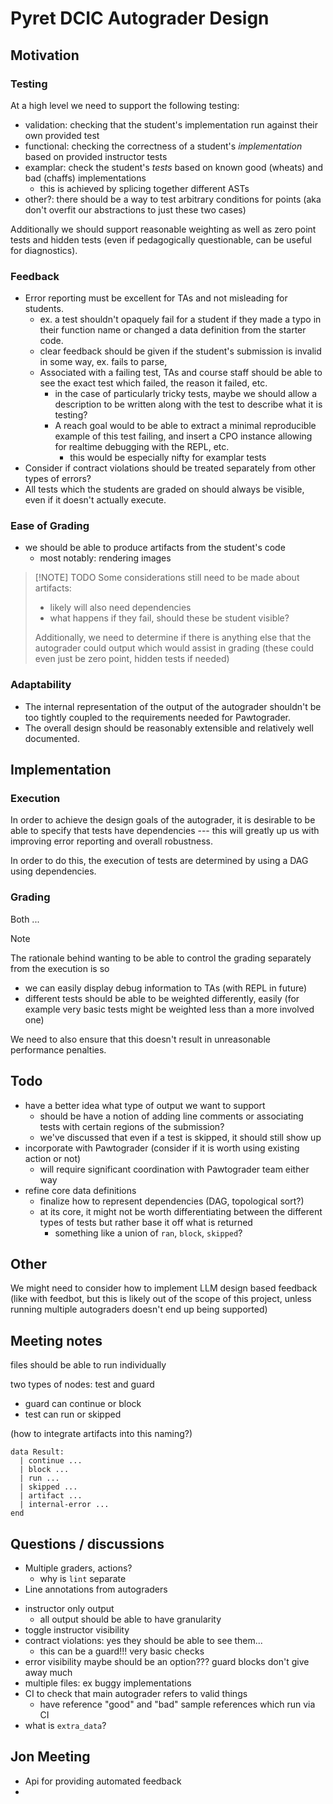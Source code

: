 # Pyret DCIC Autograder Design

## Motivation

### Testing

At a high level we need to support the following testing:

- validation: checking that the student's implementation run against their own
  provided test
- functional: checking the correctness of a student's _implementation_ based on
  provided instructor tests
- examplar: check the student's _tests_ based on known good (wheats) and bad
  (chaffs) implementations
  - this is achieved by splicing together different ASTs
- other?: there should be a way to test arbitrary conditions for points (aka
  don't overfit our abstractions to just these two cases)

Additionally we should support reasonable weighting as well as zero point tests
and hidden tests (even if pedagogically questionable, can be useful for 
diagnostics).

### Feedback

- Error reporting must be excellent for TAs and not misleading for students.
  - ex. a test shouldn't opaquely fail for a student if they made a typo in
    their function name or changed a data definition from the starter code.
  - clear feedback should be given if the student's submission is invalid in
    some way, ex. fails to parse,
  - Associated with a failing test, TAs and course staff should be able to see
    the exact test which failed, the reason it failed, etc.
    - in the case of particularly tricky tests, maybe we should allow a
      description to be written along with the test to describe what it is
      testing?
    - A reach goal would to be able to extract a minimal reproducible example of
      this test failing, and insert a CPO instance allowing for realtime
      debugging with the REPL, etc.
      - this would be especially nifty for examplar tests
- Consider if contract violations should be treated separately from other types
  of errors?
- All tests which the students are graded on should always be visible, even
  if it doesn't actually execute.

### Ease of Grading

- we should be able to produce artifacts from the student's code
  - most notably: rendering images

> [!NOTE] TODO
> Some considerations still need to be made about artifacts:
>
> - likely will also need dependencies
> - what happens if they fail, should these be student visible?
>
> Additionally, we need to determine if there is anything else that the
> autograder could output which would assist in grading (these could even just
> be zero point, hidden tests if needed)

### Adaptability

- The internal representation of the output of the autograder shouldn't be too
  tightly coupled to the requirements needed for Pawtograder.
- The overall design should be reasonably extensible and relatively well
  documented.

## Implementation

### Execution

In order to achieve the design goals of the autograder, it is desirable to be
able to specify that tests have dependencies --- this will greatly up us with
improving error reporting and overall robustness.

In order to do this, the execution of tests are determined by using a DAG using
dependencies.

### Grading

Both ...

> [!NOTE]
> The rationale behind wanting to be able to control the grading separately from the execution is so
>
> - we can easily display debug information to TAs (with REPL in future)
> - different tests should be able to be weighted differently, easily (for example very basic tests might be weighted less than a more involved one)
>
> We need to also ensure that this doesn't result in unreasonable performance penalties.

## Todo

- have a better idea what type of output we want to support
  - should be have a notion of adding line comments or associating tests with
    certain regions of the submission?
  - we've discussed that even if a test is skipped, it should still show up
- incorporate with Pawtograder (consider if it is worth using existing action or not)
  - will require significant coordination with Pawtograder team either way
- refine core data definitions
  - finalize how to represent dependencies (DAG, topological sort?)
  - at its core, it might not be worth differentiating between the different
    types of tests but rather base it off what is returned
    - something like a union of `ran`, `block`, `skipped`?



## Other

We might need to consider how to implement LLM design based feedback (like with
feedbot, but this is likely out of the scope of this project, unless running
multiple autograders doesn't end up being supported)


## Meeting notes

files should be able to run individually


two types of nodes: test and guard
- guard can continue or block
- test can run or skipped

(how to integrate artifacts into this naming?)


```arr
data Result:
  | continue ...
  | block ...
  | run ...
  | skipped ...
  | artifact ...
  | internal-error ...
end
```



## Questions / discussions

- Multiple graders, actions?
  - why is `lint` separate
- Line annotations from autograders
<!-- - what does `part` mean? -->
- instructor only output 
  - all output should be able to have granularity
- toggle instructor visibility
- contract violations: yes they should be able to see them...
  - this can be a guard!!! very basic checks
- error visibility maybe should be an option??? guard blocks don't give away much
- multiple files: ex buggy implementations
- CI to check that main autograder refers to valid things
  - have reference "good" and "bad" sample references which run via CI   
- what is `extra_data`?

## Jon Meeting

- Api for providing automated feedback
-  
